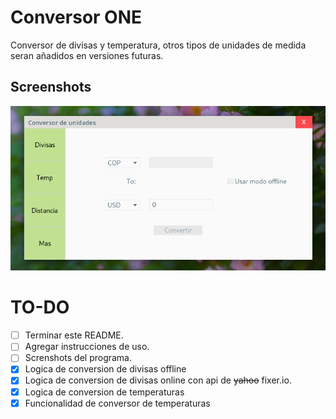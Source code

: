 # Conversor ONE
Conversor de divisas y temperatura, otros tipos de unidades de medida seran añadidos en versiones futuras.

## Screenshots
![MainView](./screenshots/MainView.png) 

# TO-DO
- [ ] Terminar este README.
- [ ] Agregar instrucciones de uso.
- [ ] Screnshots del programa.
- [x] Logica de conversion de divisas offline
- [x] Logica de conversion de divisas online con api de ~~yahoo~~ fixer.io.
- [x] Logica de conversion de temperaturas
- [x] Funcionalidad de conversor de temperaturas
